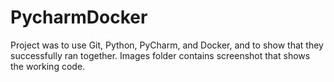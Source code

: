 # PycharmDocker

Project was to use Git, Python, PyCharm, and Docker, and to show that they successfully ran together.
Images folder contains screenshot that shows the working code.
